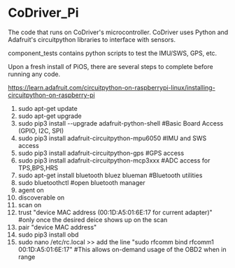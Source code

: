 # CoDriver_Pi
The code that runs on CoDriver's microcontroller. CoDriver uses Python and Adafruit's circuitpython libraries to interface with sensors.

component_tests contains python scripts to test the IMU/SWS, GPS, etc.

Upon a fresh install of PiOS, there are several steps to complete before running any code.

https://learn.adafruit.com/circuitpython-on-raspberrypi-linux/installing-circuitpython-on-raspberry-pi

1. sudo apt-get update
2. sudo apt-get upgrade
3. sudo pip3 install --upgrade adafruit-python-shell    #Basic Board Access (GPIO, I2C, SPI)
4. sudo pip3 install adafruit-circuitpython-mpu6050     #IMU and SWS access
5. sudo pip3 install adafruit-circuitpython-gps         #GPS access
6. sudo pip3 install adafruit-circuitpython-mcp3xxx     #ADC access for TPS,BPS,HRS
7. sudo apt-get install bluetooth bluez blueman   #Bluetooth utilities
8. sudo bluetoothctl    #open bluetooth manager
9. agent on
10. discoverable on
11. scan on             
12. trust "device MAC address (00:1D:A5:01:6E:17 for current adapter)" #only once the desired deice shows up on the scan
13. pair "device MAC address"
14. sudo pip3 install obd
15. sudo nano /etc/rc.local >> add the line "sudo rfcomm bind rfcomm1 00:1D:A5:01:6E:17" #This allows on-demand usage of the OBD2 when in range

